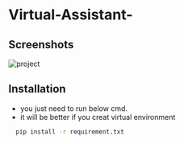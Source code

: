 # Virtual-Assistant-


## Screenshots


![project](https://.jpg)

## Installation

- you just need to run below cmd.
- it will be better if you creat virtual environment


```bash
  pip install -r requirement.txt
```
    
